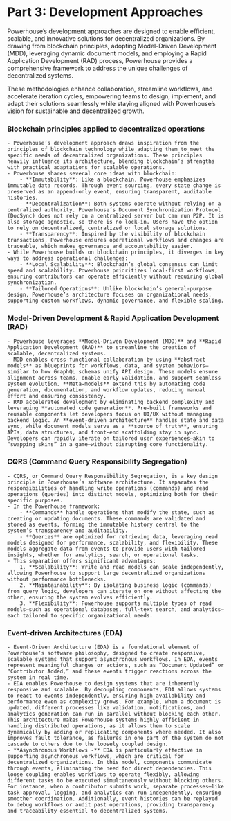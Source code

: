 # Part 3: Development Approaches

Powerhouse’s development approaches are designed to enable efficient, scalable, and innovative solutions for decentralized organizations. By drawing from blockchain principles, adopting Model-Driven Development (MDD), leveraging dynamic document models, and employing a Rapid Application Development (RAD) process, Powerhouse provides a comprehensive framework to address the unique challenges of decentralized systems. 

These methodologies enhance collaboration, streamline workflows, and accelerate iteration cycles, empowering teams to design, implement, and adapt their solutions seamlessly while staying aligned with Powerhouse’s vision for sustainable and decentralized growth.

### Blockchain principles applied to decentralized operations
    - Powerhouse’s development approach draws inspiration from the principles of blockchain technology while adapting them to meet the specific needs of decentralized organizations. These principles heavily influence its architecture, blending blockchain’s strengths with practical adaptations for scalable operations.
    - Powerhouse shares several core ideas with blockchain:
        - **Immutability**: Like a blockchain, Powerhouse emphasizes immutable data records. Through event sourcing, every state change is preserved as an append-only event, ensuring transparent, auditable histories.
        - **Decentralization**: Both systems operate without relying on a centralized authority. Powerhouse’s Document Synchronization Protocol (DocSync) does not rely on a centralized server but can run P2P. It is also storage agnostic, so there is no lock-in. Users have the option to rely on decentralized, centralized or local storage solutions.
        - **Transparency**: Inspired by the visibility of blockchain transactions, Powerhouse ensures operational workflows and changes are traceable, which makes governance and accountability easier.
    - While Powerhouse builds on blockchain principles, it diverges in key ways to address operational challenges:
        - **Local Scalability**: Blockchain’s global consensus can limit speed and scalability. Powerhouse prioritizes local-first workflows, ensuring contributors can operate efficiently without requiring global synchronization.
        - **Tailored Operations**: Unlike blockchain’s general-purpose design, Powerhouse’s architecture focuses on organizational needs, supporting custom workflows, dynamic governance, and flexible scaling.

### Model-Driven Development & Rapid Application Development (RAD)
    - Powerhouse leverages **Model-Driven Development (MDD)** and **Rapid Application Development (RAD)** to streamline the creation of scalable, decentralized systems.
    - MDD enables cross-functional collaboration by using **abstract models** as blueprints for workflows, data, and system behaviors—similar to how GraphQL schemas unify API design. These models ensure alignment across teams, enable early validation, and support seamless system evolution. **Meta-models** extend this by automating code generation, documentation, and workflow updates, reducing manual effort and ensuring consistency.
    - RAD accelerates development by eliminating backend complexity and leveraging **automated code generation**. Pre-built frameworks and reusable components let developers focus on UI/UX without managing backend logic. An **event-driven architecture** handles state and data sync, while document models serve as a **source of truth**, ensuring APIs, data structures, and front-end scaffolding stay in sync. Developers can rapidly iterate on tailored user experiences—akin to “swapping skins” in a game—without disrupting core functionality.

        
### CQRS (Command Query Responsibility Segregation)
    - CQRS, or Command Query Responsibility Segregation, is a key design principle in Powerhouse’s software architecture. It separates the responsibilities of handling write operations (commands) and read operations (queries) into distinct models, optimizing both for their specific purposes.
    - In the Powerhouse framework:
        - **Commands** handle operations that modify the state, such as creating or updating documents. These commands are validated and stored as events, forming the immutable history central to the system’s transparency and auditability.
        - **Queries** are optimized for retrieving data, leveraging read models designed for performance, scalability, and flexibility. These models aggregate data from events to provide users with tailored insights, whether for analytics, search, or operational tasks.
    - This separation offers significant advantages:
        1. **Scalability**: Write and read models can scale independently, allowing Powerhouse to support large decentralized organizations without performance bottlenecks.
        2. **Maintainability**: By isolating business logic (commands) from query logic, developers can iterate on one without affecting the other, ensuring the system evolves efficiently.
        3. **Flexibility**: Powerhouse supports multiple types of read models—such as operational databases, full-text search, and analytics—each tailored to specific organizational needs.
        
### Event-driven Architectures (EDA)
    - Event-Driven Architecture (EDA) is a foundational element of Powerhouse’s software philosophy, designed to create responsive, scalable systems that support asynchronous workflows. In EDA, events represent meaningful changes or actions, such as “Document Updated” or “Contributor Added,” and these events trigger reactions across the system in real time.
    - EDA enables Powerhouse to design systems that are inherently responsive and scalable. By decoupling components, EDA allows systems to react to events independently, ensuring high availability and performance even as complexity grows. For example, when a document is updated, different processes like validation, notifications, and analytics generation can run in parallel without blocking each other. This architecture makes Powerhouse systems highly efficient in handling distributed operations, as it allows them to scale dynamically by adding or replicating components where needed. It also improves fault tolerance, as failures in one part of the system do not cascade to others due to the loosely coupled design.
    - **Asynchronous Workflows -** EDA is particularly effective in supporting asynchronous workflows, which are critical for decentralized organizations. In this model, components communicate through events, eliminating the need for direct dependencies. This loose coupling enables workflows to operate flexibly, allowing different tasks to be executed simultaneously without blocking others. For instance, when a contributor submits work, separate processes—like task approval, logging, and analytics—can run independently, ensuring smoother coordination. Additionally, event histories can be replayed to debug workflows or audit past operations, providing transparency and traceability essential to decentralized systems.